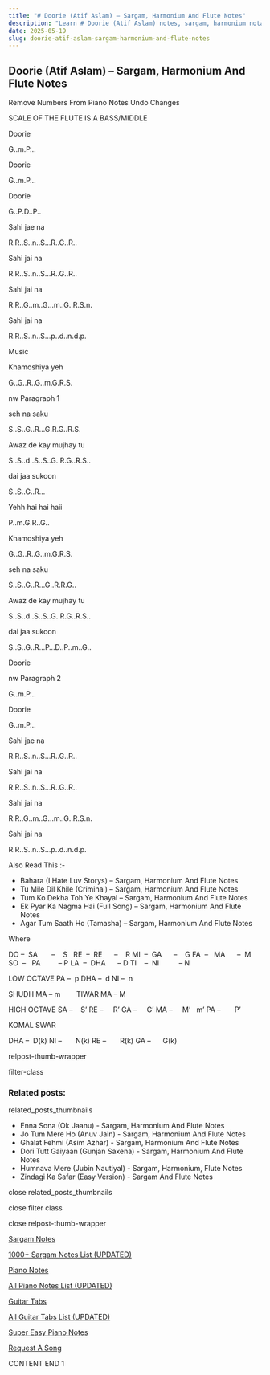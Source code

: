 ```yaml
---
title: "# Doorie (Atif Aslam) – Sargam, Harmonium And Flute Notes"
description: "Learn # Doorie (Atif Aslam) notes, sargam, harmonium notations and flute notes. Easy step-by-step tutorial for beginners."
date: 2025-05-19
slug: doorie-atif-aslam-sargam-harmonium-and-flute-notes
---
```


## Doorie (Atif Aslam) – Sargam, Harmonium And Flute Notes

Remove Numbers From Piano Notes
Undo Changes

SCALE OF THE FLUTE IS A BASS/MIDDLE

Doorie

G..m.P…

Doorie

G..m.P…

Doorie

G..P.D..P..

Sahi jae na

R.R..S..n..S…R..G..R..

Sahi jai na

R.R..S..n..S…R..G..R..

Sahi jai na

R.R..G..m..G…m..G..R.S.n.

Sahi jai na

R.R..S..n..S…p..d..n.d.p.

Music

Khamoshiya yeh

G..G..R..G..m.G.R.S.

nw Paragraph 1

seh na saku

S..S..G..R…G.R.G..R.S.

Awaz de kay mujhay tu

S..S..d..S..S..G..R.G..R.S..

dai jaa sukoon

S..S..G..R…

Yehh hai hai haii

P..m.G.R..G..

Khamoshiya yeh

G..G..R..G..m.G.R.S.

seh na saku

S..S..G..R…G..R.R.G..

Awaz de kay mujhay tu

S..S..d..S..S..G..R.G..R.S..

dai jaa sukoon

S..S..G..R…P…D..P..m..G..

Doorie

nw Paragraph 2

G..m.P…

Doorie

G..m.P…

Sahi jae na

R.R..S..n..S…R..G..R..

Sahi jai na

R.R..S..n..S…R..G..R..

Sahi jai na

R.R..G..m..G…m..G..R.S.n.

Sahi jai na

R.R..S..n..S…p..d..n.d.p.

Also Read This :-

* Bahara (I Hate Luv Storys) – Sargam, Harmonium And Flute Notes
* Tu Mile Dil Khile (Criminal) – Sargam, Harmonium And Flute Notes
* Tum Ko Dekha Toh Ye Khayal – Sargam, Harmonium And Flute Notes
* Ek Pyar Ka Nagma Hai (Full Song) – Sargam, Harmonium And Flute Notes
* Agar Tum Saath Ho (Tamasha) – Sargam, Harmonium And Flute Notes

Where

DO –  SA       –    S  
RE  –  RE      –    R
MI  –  GA      –    G
FA  –   MA      –  M
SO  –   PA         – P
LA  –  DHA      – D
TI    –  NI          – N

LOW OCTAVE
PA –  p
DHA –  d
NI –  n

SHUDH MA – m        TIWAR MA – M

HIGH OCTAVE
SA –    S’
RE –     R’
GA –     G’
MA –     M’   m’
PA –       P’

KOMAL SWAR

DHA –  D(k)
NI –       N(k)
RE –       R(k)
GA –      G(k)

relpost-thumb-wrapper

filter-class

### Related posts:

related_posts_thumbnails

* Enna Sona (Ok Jaanu) - Sargam, Harmonium And Flute Notes
* Jo Tum Mere Ho (Anuv Jain) - Sargam, Harmonium And Flute Notes
* Ghalat Fehmi (Asim Azhar) - Sargam, Harmonium And Flute Notes
* Dori Tutt Gaiyaan (Gunjan Saxena) - Sargam, Harmonium And Flute Notes
* Humnava Mere (Jubin Nautiyal) - Sargam, Harmonium, Flute Notes
* Zindagi Ka Safar (Easy Version) - Sargam And Flute Notes

close related_posts_thumbnails

close filter class

close relpost-thumb-wrapper

[Sargam Notes](/sargam-notes.html)

[1000+ Sargam Notes List (UPDATED)](/all-songs-list-sargam-notes.html)

[Piano Notes](/piano-notes.html)

[All Piano Notes List (UPDATED)](/all-songs-list-piano-notes.html)

[Guitar Tabs](/guitar-tabs.html)

[All Guitar Tabs List (UPDATED)](/all-songs-list-guitar-tabs.html)

[Super Easy Piano Notes](https://studywall.in/)

[Request A Song](/request-a-song.html)

CONTENT END 1

